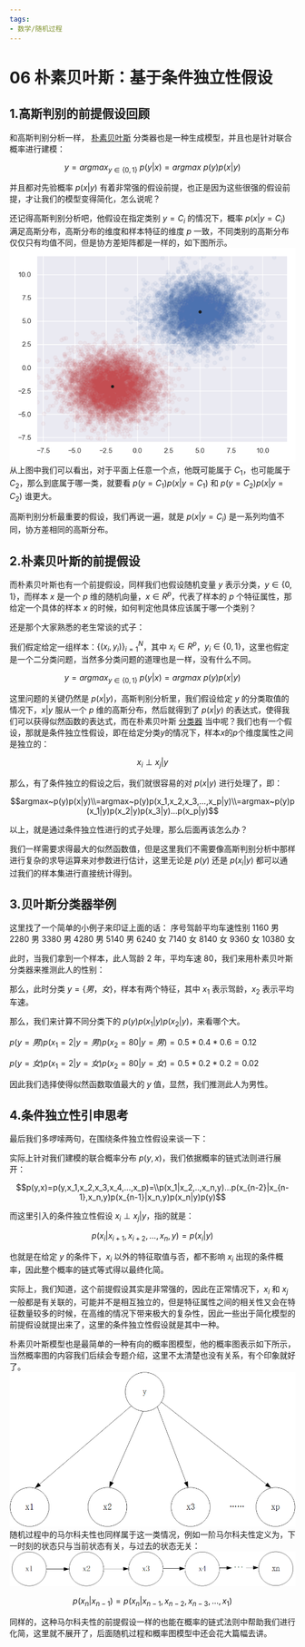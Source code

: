 ```yaml
---
tags:
- 数学/随机过程
---
```


# 06 朴素贝叶斯：基于条件独立性假设

## 1.高斯判别的前提假设回顾

和高斯判别分析一样， [朴素贝叶斯](https://so.csdn.net/so/search?q=%E6%9C%B4%E7%B4%A0%E8%B4%9D%E5%8F%B6%E6%96%AF&spm=1001.2101.3001.7020) 分类器也是一种生成模型，并且也是针对联合概率进行建模：

$$y=argmax_{y \in \{0,1\}}~p(y|x)=argmax~p(y)p(x|y)$$

并且都对先验概率 $p(x|y)$ 有着非常强的假设前提，也正是因为这些很强的假设前提，才让我们的模型变得简化，怎么说呢？

还记得高斯判别分析吧，他假设在指定类别 $y=C_i$ 的情况下，概率 $p(x|y=C_i)$ 满足高斯分布，高斯分布的维度和样本特征的维度 $p$ 一致，不同类别的高斯分布仅仅只有均值不同，但是协方差矩阵都是一样的，如下图所示。
![附件/机器学习数学/61f2acec64283c2b7e72452b0c59c179.png](../../附件/机器学习数学/61f2acec64283c2b7e72452b0c59c179.png)
 从上图中我们可以看出，对于平面上任意一个点，他既可能属于 $C_1$，也可能属于 $C_2$，那么到底属于哪一类，就要看 $p(y=C_1)p(x|y=C_1)$ 和 $p(y=C_2)p(x|y=C_2)$ 谁更大。

高斯判别分析最重要的假设，我们再说一遍，就是 $p(x|y=C_i)$ 是一系列均值不同，协方差相同的高斯分布。

## 2.朴素贝叶斯的前提假设

而朴素贝叶斯也有一个前提假设，同样我们也假设随机变量 $y$ 表示分类，$y\in \{0,1\}$，而样本 $x$ 是一个 $p$ 维的随机向量，$x\in R^p$，代表了样本的 $p$ 个特征属性，那给定一个具体的样本 $x$ 的时候，如何判定他具体应该属于哪一个类别？

还是那个大家熟悉的老生常谈的式子：

我们假定给定一组样本：$\{(x_i,y_i)\}_{i=1}^N$，其中 $x_i\in R^p$，$y_i \in \{0,1\}$，这里也假定是一个二分类问题，当然多分类问题的道理也是一样，没有什么不同。

$$y=argmax_{y \in \{0,1\}}~p(y|x)=argmax~p(y)p(x|y)$$

这里问题的关键仍然是 $p(x|y)$，高斯判别分析里，我们假设给定 $y$ 的分类取值的情况下，$x|y$ 服从一个 $p$ 维的高斯分布，然后就得到了 $p(x|y)$ 的表达式，使得我们可以获得似然函数的表达式，而在朴素贝叶斯 [分类器](https://so.csdn.net/so/search?q=%E5%88%86%E7%B1%BB%E5%99%A8&spm=1001.2101.3001.7020) 当中呢？我们也有一个假设，那就是条件独立性假设，即在给定分类$y$的情况下，样本$x$的$p$个维度属性之间是独立的：

$$x_i \perp x_j|y$$

那么，有了条件独立的假设之后，我们就很容易的对 $p(x|y)$ 进行处理了，即：

$$argmax~p(y)p(x|y)\\=argmax~p(y)p(x_1,x_2,x_3,…,x_p|y)\\=argmax~p(y)p(x_1|y)p(x_2|y)p(x_3|y)…p(x_p|y)$$

以上，就是通过条件独立性进行的式子处理，那么后面再该怎么办？

我们一样需要求得最大的似然函数值，但是这里我们不需要像高斯判别分析中那样进行复杂的求导运算来对参数进行估计，这里无论是 $p(y)$ 还是 $p(x_i|y)$ 都可以通过我们的样本集进行直接统计得到。

## 3.贝叶斯分类器举例

这里找了一个简单的小例子来印证上面的话：
序号驾龄平均车速性别 1160 男 2280 男 3380 男 4280 男 5140 男 6240 女 7140 女 8140 女 9360 女 10380 女

此时，当我们拿到一个样本，此人驾龄 2 年，平均车速 80，我们来用朴素贝叶斯分类器来推测此人的性别：

那么，此时分类 $y=\{男，女\}$，样本有两个特征，其中 $x_1$ 表示驾龄，$x_2$ 表示平均车速。

那么，我们来计算不同分类下的 $p(y)p(x_1|y)p(x_2|y)$，来看哪个大。

$p(y=男)p(x_1=2|y=男)p(x_2=80|y=男)=0.5*0.4*0.6=0.12$

$p(y=女)p(x_1=2|y=女)p(x_2=80|y=女)=0.5*0.2*0.2=0.02$

因此我们选择使得似然函数取值最大的 $y$ 值，显然，我们推测此人为男性。

## 4.条件独立性引申思考

最后我们多啰嗦两句，在围绕条件独立性假设来谈一下：

实际上针对我们建模的联合概率分布 $p(y,x)$，我们依据概率的链式法则进行展开：

$$p(y,x)=p(y,x_1,x_2,x_3,x_4,…,x_p)=\\p(x_1|x_2,..,x_n,y)…p(x_{n-2}|x_{n-1},x_n,y)p(x_{n-1}|x_n,y)p(x_n|y)p(y)$$

而这里引入的条件独立性假设 $x_i \perp x_j|y$，指的就是：

$$p(x_i|x_{i+1},x_{i+2},…,x_n,y)=p(x_i|y)$$

也就是在给定 $y$ 的条件下，$x_i$ 以外的特征取值与否，都不影响 $x_i$ 出现的条件概率，因此整个概率的链式等式得以最终化简。

实际上，我们知道，这个前提假设其实是非常强的，因此在正常情况下，$x_i$ 和 $x_j$ 一般都是有关联的，可能并不是相互独立的，但是特征属性之间的相关性又会在特征数量较多的时候，在高维的情况下带来极大的复杂性，因此一些出于简化模型的前提假设就提出来了，这里的条件独立性假设就是其中一种。

朴素贝叶斯模型也是最简单的一种有向的概率图模型，他的概率图表示如下所示，当然概率图的内容我们后续会专题介绍，这里不太清楚也没有关系，有个印象就好了。
![附件/机器学习数学/b95677b4e5f794ad7714e3e604a25141.png](../../附件/机器学习数学/b95677b4e5f794ad7714e3e604a25141.png)
 随机过程中的马尔科夫性也同样属于这一类情况，例如一阶马尔科夫性定义为，下一时刻的状态只与当前状态有关，与过去的状态无关：
![附件/机器学习数学/7961422c37f0200c284f006554b9f5c1.png](../../附件/机器学习数学/7961422c37f0200c284f006554b9f5c1.png)

$$p(x_n|x_{n-1})=p(x_n|x_{n-1},x_{n-2},x_{n-3},…,x_1)$$

同样的，这种马尔科夫性的前提假设一样的也能在概率的链式法则中帮助我们进行化简，这里就不展开了，后面随机过程和概率图模型中还会花大篇幅去讲。
